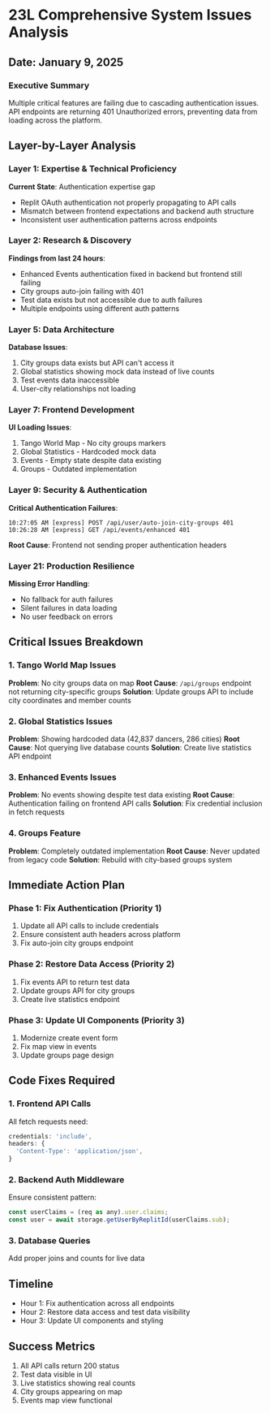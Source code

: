 # 23L Comprehensive System Issues Analysis
## Date: January 9, 2025

### Executive Summary
Multiple critical features are failing due to cascading authentication issues. API endpoints are returning 401 Unauthorized errors, preventing data from loading across the platform.

## Layer-by-Layer Analysis

### Layer 1: Expertise & Technical Proficiency
**Current State**: Authentication expertise gap
- Replit OAuth authentication not properly propagating to API calls
- Mismatch between frontend expectations and backend auth structure
- Inconsistent user authentication patterns across endpoints

### Layer 2: Research & Discovery
**Findings from last 24 hours**:
- Enhanced Events authentication fixed in backend but frontend still failing
- City groups auto-join failing with 401
- Test data exists but not accessible due to auth failures
- Multiple endpoints using different auth patterns

### Layer 5: Data Architecture
**Database Issues**:
1. City groups data exists but API can't access it
2. Global statistics showing mock data instead of live counts
3. Test events data inaccessible
4. User-city relationships not loading

### Layer 7: Frontend Development
**UI Loading Issues**:
1. Tango World Map - No city groups markers
2. Global Statistics - Hardcoded mock data
3. Events - Empty state despite data existing
4. Groups - Outdated implementation

### Layer 9: Security & Authentication
**Critical Authentication Failures**:
```
10:27:05 AM [express] POST /api/user/auto-join-city-groups 401
10:26:28 AM [express] GET /api/events/enhanced 401
```

**Root Cause**: Frontend not sending proper authentication headers

### Layer 21: Production Resilience
**Missing Error Handling**:
- No fallback for auth failures
- Silent failures in data loading
- No user feedback on errors

## Critical Issues Breakdown

### 1. Tango World Map Issues
**Problem**: No city groups data on map
**Root Cause**: `/api/groups` endpoint not returning city-specific groups
**Solution**: Update groups API to include city coordinates and member counts

### 2. Global Statistics Issues
**Problem**: Showing hardcoded data (42,837 dancers, 286 cities)
**Root Cause**: Not querying live database counts
**Solution**: Create live statistics API endpoint

### 3. Enhanced Events Issues
**Problem**: No events showing despite test data existing
**Root Cause**: Authentication failing on frontend API calls
**Solution**: Fix credential inclusion in fetch requests

### 4. Groups Feature
**Problem**: Completely outdated implementation
**Root Cause**: Never updated from legacy code
**Solution**: Rebuild with city-based groups system

## Immediate Action Plan

### Phase 1: Fix Authentication (Priority 1)
1. Update all API calls to include credentials
2. Ensure consistent auth headers across platform
3. Fix auto-join city groups endpoint

### Phase 2: Restore Data Access (Priority 2)
1. Fix events API to return test data
2. Update groups API for city groups
3. Create live statistics endpoint

### Phase 3: Update UI Components (Priority 3)
1. Modernize create event form
2. Fix map view in events
3. Update groups page design

## Code Fixes Required

### 1. Frontend API Calls
All fetch requests need:
```javascript
credentials: 'include',
headers: {
  'Content-Type': 'application/json',
}
```

### 2. Backend Auth Middleware
Ensure consistent pattern:
```javascript
const userClaims = (req as any).user.claims;
const user = await storage.getUserByReplitId(userClaims.sub);
```

### 3. Database Queries
Add proper joins and counts for live data

## Timeline
- Hour 1: Fix authentication across all endpoints
- Hour 2: Restore data access and test data visibility
- Hour 3: Update UI components and styling

## Success Metrics
1. All API calls return 200 status
2. Test data visible in UI
3. Live statistics showing real counts
4. City groups appearing on map
5. Events map view functional